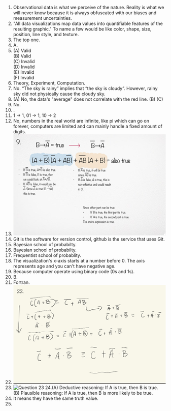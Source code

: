 1. Observational data is what we perceive of the nature. Reality is what we will never know because it is always obfuscated with our biases and measurement uncertainties.  
2. "All data visualizations map data values into quantifiable features of the resulting
graphic." To name a few would be like color, shape, size, position, line style, and texture.  
3. The top one.
4. A.
5. (A) Valid  
   (B) Valid  
   (C) Invalid  
   (D) Invalid  
   (E) Invalid  
   (F) Invalid
6. Theory, Experiment, Computation.
7. No. “The sky is rainy” implies that “the sky is cloudy”. However, rainy sky did not physically cause the cloudy sky.
8. (A) No, the data's "average" does not correlate with the red line.
   (B)
   (C) 
9. No.
10. .
11. 1 -> 1, 01 -> 1, 10 -> 2  
12. No, numbers in the real world are infinite, like pi which can go on forever, computers are limited and can mainly handle a fixed amount of digits.
13. ![Question 13](./HW49.jpg)
14. Git is the software for version control, github is the service that uses Git.
15. Bayesian school of probabilty.
16. Bayesian school of probabilty.
17. Frequentist school of probablity.
18. The visualization's x-axis starts at a number before 0. The axis represents age and you can't have negative age.
19. Because computer operate using binary code (0s and 1s).
20. B.
21. Fortran.
22. ![Question 22](./Final22.jpeg)
23. ![Question 23](./final23.HEIC)
24.(A) Deductive reasoning: If A is true, then B is true.  
   (B) Plausible reasoning: If A is true, then B is more likely to be true.
25. It means they have the same truth value.
26. 



